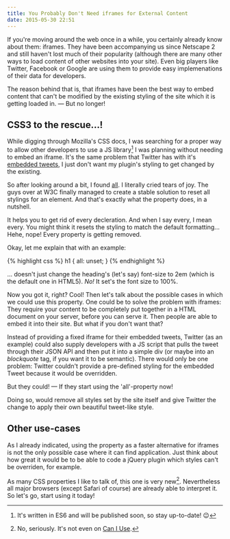 ```yaml
---
title: You Probably Don't Need iframes for External Content
date: 2015-05-30 22:51
---
```


If you're moving around the web once in a while, you certainly already know about them: iframes. They have been accompanying us since Netscape 2 and still haven't lost much of their popularity (although there are many other ways to load content of other websites into your site). Even big players like Twitter, Facebook or Google are using them to provide easy implemenations of their data for developers.

The reason behind that is, that iframes have been the best way to embed content that can't be modified by the existing styling of the site which it is getting loaded in. — But no longer!

## CSS3 to the rescue...!

While digging through Mozilla's CSS docs, I was searching for a proper way to allow other developers to use a JS library[^1] I was planning without needing to embed an iframe. It's the same problem that Twitter has with it's [embedded tweets][1], I just don't want my plugin's styling to get changed by the existing.

So after looking around a bit, I found [all][2]. I literally cried tears of joy. The guys over at W3C finally managed to create a stable solution to reset all stylings for an element. And that's exactly what the property does, in a nutshell.

It helps you to get rid of every decleration. And when I say every, I mean every. You might think it resets the styling to match the default formatting... Hehe, nope! Every property is getting removed.

Okay, let me explain that with an example:

{% highlight css %}
h1 {
	all: unset;
}
{% endhighlight %}

... doesn't just change the heading's (let's say) font-size to 2em (which is the default one in HTML5). *No!* It set's the font size to 100%.

Now you got it, right? Cool! Then let's talk about the possible cases in which we could use this property. One could be to solve the problem with iframes: They require your content to be completely put together in a HTML document on your server, before you can serve it. Then people are able to embed it into their site. But what if you don't want that?

Instead of providing a fixed iframe for their embedded tweets, Twitter (as an example) could also supply developers with a JS script that pulls the tweet through their JSON API and then put it into a simple div (or maybe into an *blockquote* tag, if you want it to be semantic). There would only be one problem: Twitter couldn't provide a pre-defined styling for the embedded Tweet because it would be overridden.

But they could! — If they start using the 'all'-property now!

Doing so, would remove all styles set by the site itself and give Twitter the change to apply their own beautiful tweet-like style.

## Other use-cases

As I already indicated, using the property as a faster alternative for iframes is not the only possible case where it can find application. Just think about how great it would be to be able to code a jQuery plugin which styles can't be overriden, for example.

As many CSS properties I like to talk of, this one is very new[^2]. Nevertheless all major browsers (except Safari of course) are already able to interpret it. So let's go, start using it today!

[1]: https://dev.twitter.com/web/embedded-tweets
[2]: https://developer.mozilla.org/en-US/docs/Web/CSS/all
[3]: http://caniuse.com/#search=all

[^1]: It's written in ES6 and will be published soon, so stay up-to-date! 😉
[^2]: No, seriously. It's not even on [Can I Use][3].